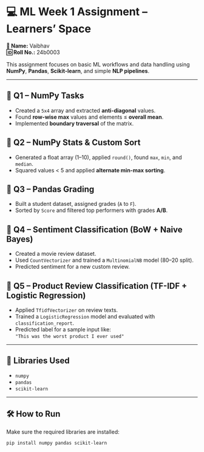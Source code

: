# 💻 ML Week 1 Assignment – Learners’ Space  
**👤 Name:** Vaibhav  
**🆔 Roll No.:** 24b0003  

This assignment focuses on basic ML workflows and data handling using **NumPy**, **Pandas**, **Scikit-learn**, and simple **NLP pipelines**.

---

## 📌 Q1 – NumPy Tasks  
- Created a `5x4` array and extracted **anti-diagonal** values.  
- Found **row-wise max** values and elements ≤ **overall mean**.  
- Implemented **boundary traversal** of the matrix.

## 📌 Q2 – NumPy Stats & Custom Sort  
- Generated a float array (1–10), applied `round()`, found `max`, `min`, and `median`.  
- Squared values < 5 and applied **alternate min-max sorting**.

## 📌 Q3 – Pandas Grading  
- Built a student dataset, assigned grades (`A` to `F`).  
- Sorted by `Score` and filtered top performers with grades **A/B**.

## 📌 Q4 – Sentiment Classification (BoW + Naive Bayes)  
- Created a movie review dataset.  
- Used `CountVectorizer` and trained a `MultinomialNB` model (80–20 split).  
- Predicted sentiment for a new custom review.

## 📌 Q5 – Product Review Classification (TF-IDF + Logistic Regression)  
- Applied `TfidfVectorizer` on review texts.  
- Trained a `LogisticRegression` model and evaluated with `classification_report`.  
- Predicted label for a sample input like:  
  `"This was the worst product I ever used"`

---

## 🧰 Libraries Used  
- `numpy`  
- `pandas`  
- `scikit-learn`

---

## 🛠️ How to Run  
Make sure the required libraries are installed:

```bash
pip install numpy pandas scikit-learn
